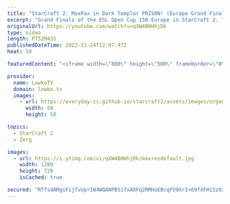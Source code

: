 ```yaml
---
title: "StarCraft 2: MaxPax in Dark Templar PRISON! (Europe Grand Finals)"
excerpt: "Grand Finals of the ESL Open Cup 150 Europe in StarCraft 2. This Protoss versus Protoss between Krystianer and MaxPax has a variety of playstyles, with cheese and macro. Mostly a ton of Stalkers, Disruptors, Zealtos and Dark Templar though.  Support my work on Patreon: https://www.patreon.com/lowkotv"
originalUrl: https://youtube.com/watch?v=qXW4B0HhjDk
type: video
length: PT52M43S
publishedDateTime: 2022-11-24T12:07:47Z
heat: 50

featuredContent: "<iframe width=\"800\" height=\"500\" frameborder=\"0\" src=\"https://www.youtube.com/embed/qXW4B0HhjDk\" allow=\"accelerometer; autoplay; encrypted-media; gyroscope; picture-in-picture\" allowfullscreen></iframe>"

provider:
  name: LowkoTV
  domain: lowko.tv
  images:
    - url: https://everyday-cc.github.io/starcraft2/assets/images/organizations/lowko.tv-50x50.jpg
      width: 50
      height: 50

topics:
  - StarCraft 2
  - Zerg

images:
  - url: https://i.ytimg.com/vi/qXW4B0HhjDk/maxresdefault.jpg
    width: 1280
    height: 720
    isCached: true

secured: "RTfsdAMgsFijTvUprIW4WQANPBSifxA8Fq2RMHoEBcqFV9XrI+69fXFHi5zOzMbLdhIG2kQzMjbgL+xyTkMk9Q3zC8zrnDu6p8VqpySIpsnkXVRKhXPtPEK5fNL0vPLrJNnr1Kud4JP9jijYGixpxtIXvWaFzqqW2dG92I7tqkMtiFpTZlU2hcIGnVxpuEz+Gp4Vkt8JZgAZj8VVM2OxXRDa2lUHfPTsV2pplRxGJHeHagaZnjSPoyxZLh4Ppkr0JMmmjUSqXJHY/zwYoAraWvyGMDC4epYUmF52L6fca+GzuMOqbndErv/5YddUpPzyY8xcMiF0neq601yfnvu+lLjGE9jB55emWWsYHWId4XKo+m14j524XPUMwAqj56GirtpNBxWFo2E90RSbNhhDIGR5Sqa9mnjfDHBZ2MDS+E4=;3MIvwutp6P/3eEeLjHvE1Q=="
---
```


